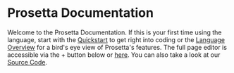 # Prosetta Documentation

Welcome to the Prosetta Documentation. If this is your first time using the language, start with the [Quickstart](Quickstart_1.md) to get right into coding or the [Language Overview](Overview.md) for a bird's eye view of Prosetta's features. The full page editor is accessible via the <a>+</a> button below or [here](https://stinkymilo.github.io/Prosetta/Frontend/). You can also take a look at our [Source Code](https://github.com/StinkyMilo/Prosetta).